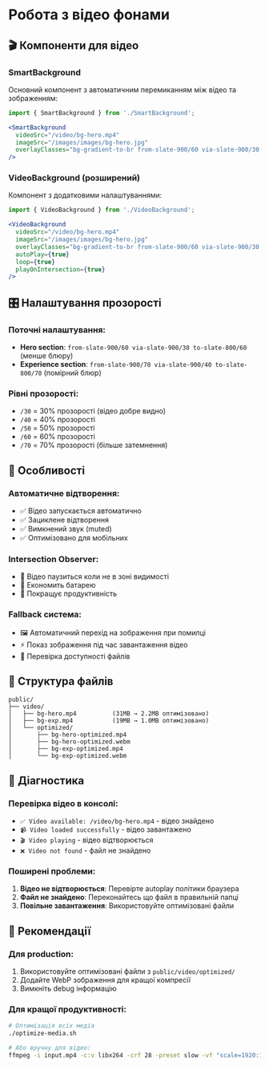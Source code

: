 # Робота з відео фонами

## 🎬 Компоненти для відео

### SmartBackground
Основний компонент з автоматичним перемиканням між відео та зображенням:

```jsx
import { SmartBackground } from './SmartBackground';

<SmartBackground 
  videoSrc="/video/bg-hero.mp4"
  imageSrc="/images/images/bg-hero.jpg"
  overlayClasses="bg-gradient-to-br from-slate-900/60 via-slate-900/30 to-slate-800/60"
/>
```

### VideoBackground (розширений)
Компонент з додатковими налаштуваннями:

```jsx
import { VideoBackground } from './VideoBackground';

<VideoBackground 
  videoSrc="/video/bg-hero.mp4"
  imageSrc="/images/images/bg-hero.jpg"
  overlayClasses="bg-gradient-to-br from-slate-900/60 via-slate-900/30 to-slate-800/60"
  autoPlay={true}
  loop={true}
  playOnIntersection={true}
/>
```

## 🎛️ Налаштування прозорості

### Поточні налаштування:
- **Hero section**: `from-slate-900/60 via-slate-900/30 to-slate-800/60` (менше блюру)
- **Experience section**: `from-slate-900/70 via-slate-900/40 to-slate-800/70` (помірний блюр)

### Рівні прозорості:
- `/30` = 30% прозорості (відео добре видно)
- `/40` = 40% прозорості 
- `/50` = 50% прозорості
- `/60` = 60% прозорості
- `/70` = 70% прозорості (більше затемнення)

## 🔧 Особливості

### Автоматичне відтворення:
- ✅ Відео запускається автоматично
- ✅ Зациклене відтворення
- ✅ Вимкнений звук (muted)
- ✅ Оптимізовано для мобільних

### Intersection Observer:
- 📱 Відео паузиться коли не в зоні видимості
- 🔋 Економить батарею
- 🚀 Покращує продуктивність

### Fallback система:
- 🖼️ Автоматичний перехід на зображення при помилці
- ⚡ Показ зображення під час завантаження відео
- 🔄 Перевірка доступності файлів

## 📁 Структура файлів

```
public/
├── video/                    
│   ├── bg-hero.mp4          (31MB → 2.2MB оптимізовано)
│   ├── bg-exp.mp4           (19MB → 1.0MB оптимізовано)
│   └── optimized/           
│       ├── bg-hero-optimized.mp4
│       ├── bg-hero-optimized.webm
│       ├── bg-exp-optimized.mp4
│       └── bg-exp-optimized.webm
```

## 🐛 Діагностика

### Перевірка відео в консолі:
- `✅ Video available: /video/bg-hero.mp4` - відео знайдено
- `📹 Video loaded successfully` - відео завантажено
- `🎬 Video playing` - відео відтворюється
- `❌ Video not found` - файл не знайдено

### Поширені проблеми:
1. **Відео не відтворюється**: Перевірте autoplay політики браузера
2. **Файл не знайдено**: Переконайтесь що файл в правильній папці
3. **Повільне завантаження**: Використовуйте оптимізовані файли

## 🎯 Рекомендації

### Для production:
1. Використовуйте оптимізовані файли з `public/video/optimized/`
2. Додайте WebP зображення для кращої компресії
3. Вимкніть debug інформацію

### Для кращої продуктивності:
```bash
# Оптимізація всіх медіа
./optimize-media.sh

# Або вручну для відео:
ffmpeg -i input.mp4 -c:v libx264 -crf 28 -preset slow -vf "scale=1920:1080" -an -movflags +faststart output.mp4
```
